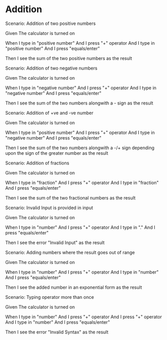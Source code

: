 # Addition

Scenario: Addition of two positive numbers
  
  Given The calculator is turned on

  When I type in "positive number"
       And I press "+" operator
       And I type in "positive number"
       And I press "equals/enter"
  
  Then I see the sum of the two positive numbers as the result

Scenario: Addition of two negative numbers
  
  Given The calculator is turned on
  
  When I type in "negative number"
       And I press "+" operator
       And I type in "negative number"
       And I press "equals/enter"
  
  Then I see the sum of the two numbers alongwith a - sign as the result
  
  Scenario: Addition of +ve and -ve number
  
  Given The calculator is turned on
  
  When I type in "positive number"
       And I press "+" operator
       And I type in "negative number"
       And I press "equals/enter"
  
  Then I see the sum of the two numbers alongwith a -/+ sign depending upon the sign of the greater number as the result
  
  Scenario: Addition of fractions
  
  Given The calculator is turned on
  
  When I type in "fraction"
       And I press "+" operator
       And I type in "fraction"
       And I press "equals/enter"
  
  Then I see the sum of the two fractional numbers as the result
  
  Scenario: Invalid Input is provided in input
  
  Given The calculator is turned on
  
  When I type in "number"
       And I press "+" operator
       And I type in "."
       And I press "equals/enter"
  
  Then I see the error "Invalid Input" as the result
  
  Scenario: Adding numbers where the result goes out of range
  
  Given The calculator is turned on
  
  When I type in "number"
       And I press "+" operator
       And I type in "number"
       And I press "equals/enter"
  
  Then I see the added number in an exponential form as the result
  
  Scenario: Typing operator more than once
  
  Given The calculator is turned on
  
  When I type in "number"
       And I press "+" operator
       And I press "+" operator
       And I type in "number"
       And I press "equals/enter"
  
  Then I see the error "Invalid Syntax" as the result

